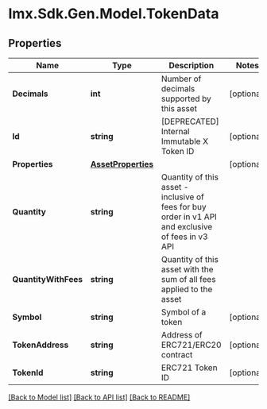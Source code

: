 # Imx.Sdk.Gen.Model.TokenData

## Properties

Name | Type | Description | Notes
------------ | ------------- | ------------- | -------------
**Decimals** | **int** | Number of decimals supported by this asset | [optional] 
**Id** | **string** | [DEPRECATED] Internal Immutable X Token ID | [optional] 
**Properties** | [**AssetProperties**](AssetProperties.md) |  | [optional] 
**Quantity** | **string** | Quantity of this asset - inclusive of fees for buy order in v1 API and exclusive of fees in v3 API | 
**QuantityWithFees** | **string** | Quantity of this asset with the sum of all fees applied to the asset | 
**Symbol** | **string** | Symbol of a token | [optional] 
**TokenAddress** | **string** | Address of ERC721/ERC20 contract | [optional] 
**TokenId** | **string** | ERC721 Token ID | [optional] 

[[Back to Model list]](../README.md#documentation-for-models) [[Back to API list]](../README.md#documentation-for-api-endpoints) [[Back to README]](../README.md)


